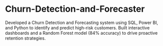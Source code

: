 # Churn-Detection-and-Forecaster
Developed a Churn Detection and Forecasting system using SQL, Power BI, and Python to identify and predict high-risk customers. Built interactive dashboards and a Random Forest model (84% accuracy) to drive proactive retention strategies.
